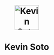 <h1 align="center" style="display: flex; align-items: center; justify-content: center; gap: 10px;">
  <img src="https://kevinsoto.netlify.app/logo.png" alt="Kevin Soto Logo" width="80" height="80" />
</h1>
<h1 align="center" style="display: flex; align-items: center; justify-content: center; gap: 10px;">
  Kevin Soto
</h1>
